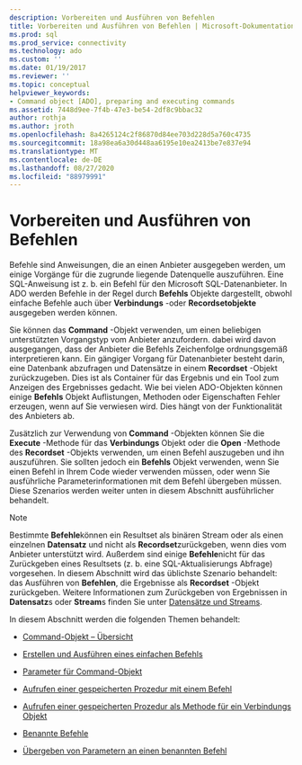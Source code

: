 ```yaml
---
description: Vorbereiten und Ausführen von Befehlen
title: Vorbereiten und Ausführen von Befehlen | Microsoft-Dokumentation
ms.prod: sql
ms.prod_service: connectivity
ms.technology: ado
ms.custom: ''
ms.date: 01/19/2017
ms.reviewer: ''
ms.topic: conceptual
helpviewer_keywords:
- Command object [ADO], preparing and executing commands
ms.assetid: 7448d9ee-7f4b-47e3-be54-2df8c9bbac32
author: rothja
ms.author: jroth
ms.openlocfilehash: 8a4265124c2f86870d84ee703d228d5a760c4735
ms.sourcegitcommit: 18a98ea6a30d448aa6195e10ea2413be7e837e94
ms.translationtype: MT
ms.contentlocale: de-DE
ms.lasthandoff: 08/27/2020
ms.locfileid: "88979991"
---
```

# <a name="preparing-and-executing-commands"></a>Vorbereiten und Ausführen von Befehlen
Befehle sind Anweisungen, die an einen Anbieter ausgegeben werden, um einige Vorgänge für die zugrunde liegende Datenquelle auszuführen. Eine SQL-Anweisung ist z. b. ein Befehl für den Microsoft SQL-Datenanbieter. In ADO werden Befehle in der Regel durch **Befehls** Objekte dargestellt, obwohl einfache Befehle auch über **Verbindungs** -oder **Recordsetobjekte** ausgegeben werden können.  
  
 Sie können das **Command** -Objekt verwenden, um einen beliebigen unterstützten Vorgangstyp vom Anbieter anzufordern. dabei wird davon ausgegangen, dass der Anbieter die Befehls Zeichenfolge ordnungsgemäß interpretieren kann. Ein gängiger Vorgang für Datenanbieter besteht darin, eine Datenbank abzufragen und Datensätze in einem **Recordset** -Objekt zurückzugeben. Dies ist als Container für das Ergebnis und ein Tool zum Anzeigen des Ergebnisses gedacht. Wie bei vielen ADO-Objekten können einige **Befehls** Objekt Auflistungen, Methoden oder Eigenschaften Fehler erzeugen, wenn auf Sie verwiesen wird. Dies hängt von der Funktionalität des Anbieters ab.  
  
 Zusätzlich zur Verwendung von **Command** -Objekten können Sie die **Execute** -Methode für das **Verbindungs** Objekt oder die **Open** -Methode des **Recordset** -Objekts verwenden, um einen Befehl auszugeben und ihn auszuführen. Sie sollten jedoch ein **Befehls** Objekt verwenden, wenn Sie einen Befehl in Ihrem Code wieder verwenden müssen, oder wenn Sie ausführliche Parameterinformationen mit dem Befehl übergeben müssen. Diese Szenarios werden weiter unten in diesem Abschnitt ausführlicher behandelt.  
  
> [!NOTE]
>  Bestimmte **Befehle**können ein Resultset als binären Stream oder als einen einzelnen **Datensatz** und nicht als **Recordset**zurückgeben, wenn dies vom Anbieter unterstützt wird. Außerdem sind einige **Befehle**nicht für das Zurückgeben eines Resultsets (z. b. eine SQL-Aktualisierungs Abfrage) vorgesehen. In diesem Abschnitt wird das üblichste Szenario behandelt: das Ausführen von **Befehlen**, die Ergebnisse als **Recordset** -Objekt zurückgeben. Weitere Informationen zum Zurückgeben von Ergebnissen in **Datensatz**s oder **Stream**s finden Sie unter [Datensätze und Streams](../../../ado/guide/data/records-and-streams.md).  
  
 In diesem Abschnitt werden die folgenden Themen behandelt:  
  
-   [Command-Objekt – Übersicht](../../../ado/guide/data/command-object-overview.md)  
  
-   [Erstellen und Ausführen eines einfachen Befehls](../../../ado/guide/data/creating-and-executing-a-simple-command.md)  
  
-   [Parameter für Command-Objekt](../../../ado/guide/data/command-object-parameters.md)  
  
-   [Aufrufen einer gespeicherten Prozedur mit einem Befehl](../../../ado/guide/data/calling-a-stored-procedure-with-a-command.md)  
  
-   [Aufrufen einer gespeicherten Prozedur als Methode für ein Verbindungs Objekt](../../../ado/guide/data/calling-a-stored-procedure-as-a-method-on-a-connection-object.md)  
  
-   [Benannte Befehle](../../../ado/guide/data/named-commands.md)  
  
-   [Übergeben von Parametern an einen benannten Befehl](../../../ado/guide/data/passing-parameters-to-a-named-command.md)
